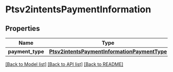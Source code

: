 # Ptsv2intentsPaymentInformation

## Properties
Name | Type | Description | Notes
------------ | ------------- | ------------- | -------------
**payment_type** | [**Ptsv2intentsPaymentInformationPaymentType**](Ptsv2intentsPaymentInformationPaymentType.md) |  | [optional] 

[[Back to Model list]](../README.md#documentation-for-models) [[Back to API list]](../README.md#documentation-for-api-endpoints) [[Back to README]](../README.md)



